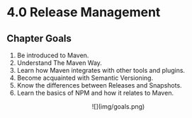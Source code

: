 # 4.0 Release Management

## Chapter Goals
 1. Be introduced to Maven.
 2. Understand The Maven Way.
 3. Learn how Maven integrates with other tools and plugins.
 4. Become acquainted with Semantic Versioning.
 5. Know the differences between Releases and Snapshots.
 6. Learn the basics of NPM and how it relates to Maven.

<center>
  ![](img/goals.png)  
</center>
